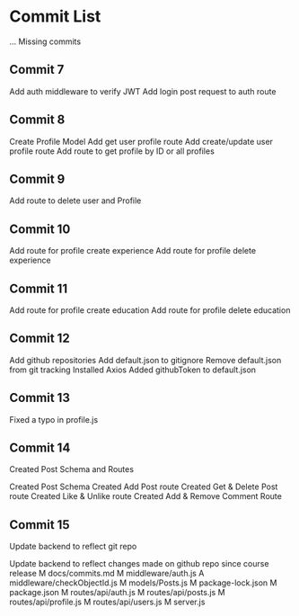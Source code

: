 # Commit List

... Missing commits

## Commit 7

Add auth middleware to verify JWT
Add login post request to auth route

## Commit 8

Create Profile Model
Add get user profile route
Add create/update user profile route
Add route to get profile by ID or all profiles

## Commit 9

Add route to delete user and Profile

## Commit 10

Add route for profile create experience
Add route for profile delete experience

## Commit 11

Add route for profile create education
Add route for profile delete education

## Commit 12

Add github repositories
Add default.json to gitignore
Remove default.json from git tracking
Installed Axios
Added githubToken to default.json

## Commit 13

Fixed a typo in profile.js

## Commit 14

Created Post Schema and Routes

Created Post Schema
Created Add Post route
Created Get & Delete Post route
Created Like & Unlike route
Created Add & Remove Comment Route

## Commit 15

Update backend to reflect git repo

Update backend to reflect changes made on github repo since course release
M docs/commits.md
M middleware/auth.js
A middleware/checkObjectId.js
M models/Posts.js
M package-lock.json
M package.json
M routes/api/auth.js
M routes/api/posts.js
M routes/api/profile.js
M routes/api/users.js
M server.js
